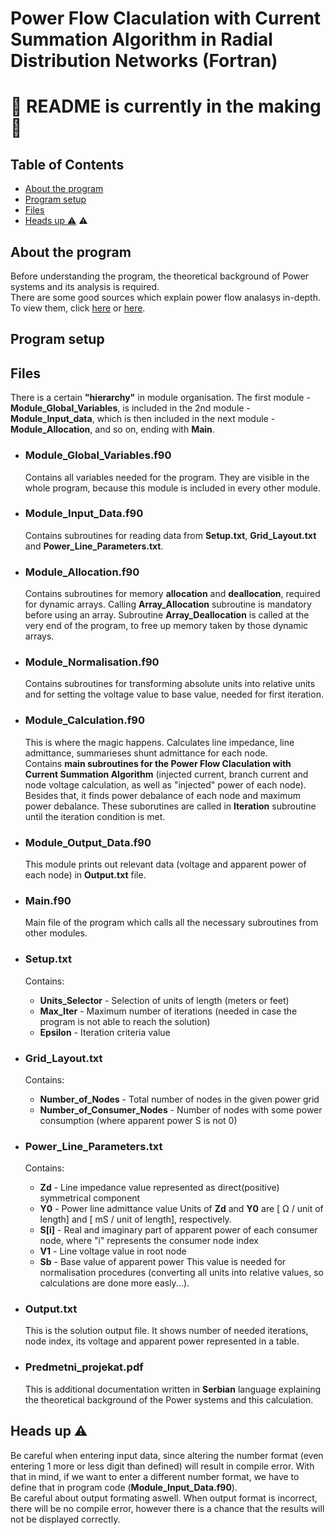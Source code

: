 # Power Flow Claculation with Current Summation Algorithm in Radial Distribution Networks (Fortran)
# :hammer: README is currently in the making :hammer:

## Table of Contents
 * [About the program](#about-the-program)
 * [Program setup](#program-setup)
 * [Files](#files)
 * [Heads up :warning:](#heads-up) :warning:

## About the program
Before understanding the program, the theoretical background of Power systems and its analysis is required.  
There are some good sources which explain power flow analasys in-depth. To view them, click [here](https://electrisim.com/load-flow-power-flow.html) or [here](https://www.intechopen.com/books/computational-models-in-engineering/power-flow-analysis).
 
## Program setup
 
## Files
   There is a certain **"hierarchy"** in module organisation. The first module - **Module_Global_Variables**, is included in the 2nd module - **Module_Input_data**, which is then included in the next module - **Module_Allocation**, and so on, ending with **Main**.
  
 - ### Module_Global_Variables.f90
    Contains all variables needed for the program. They are visible in the whole program, because this module is included in every other module.
  
 - ### Module_Input_Data.f90
    Contains subroutines for reading data from **Setup.txt**, **Grid_Layout.txt** and **Power_Line_Parameters.txt**.
    
 - ### Module_Allocation.f90
    Contains subroutines for memory **allocation** and **deallocation**, required for dynamic arrays. Calling **Array_Allocation** subroutine is mandatory before using an array. Subroutine **Array_Deallocation** is called at the very end of the program, to free up memory taken by those dynamic arrays.
    
 - ### Module_Normalisation.f90
    Contains subroutines for transforming absolute units into relative units and for setting the voltage value to base value, needed for first iteration.
    
 - ### Module_Calculation.f90
    This is where the magic happens. Calculates line impedance, line admittance, summarieses shunt admittance for each node.\
    Contains **main subroutines for the Power Flow Claculation with Current Summation Algorithm** (injected current, branch current and node voltage calculation, as well as "injected" power of each node). Besides that, it finds power debalance of each node and maximum power debalance. These suborutines are called in **Iteration** subroutine until the iteration condition is met.
    
 - ### Module_Output_Data.f90
    This module prints out relevant data (voltage and apparent power of each node) in **Output.txt** file.

 - ### Main.f90
    Main file of the program which calls all the necessary subroutines from other modules.

 - ### Setup.txt
    Contains:
   - **Units_Selector** - Selection of units of length (meters or feet)
   - **Max_Iter** - Maximum number of iterations (needed in case the program is not able to reach the solution)
   - **Epsilon** - Iteration criteria value

 - ### Grid_Layout.txt
    Contains:
   - **Number_of_Nodes** - Total number of nodes in the given power grid
   - **Number_of_Consumer_Nodes** - Number of nodes with some power consumption (where apparent power S is not 0)

 - ### Power_Line_Parameters.txt
    Contains:
   - **Zd** - Line impedance value represented as direct(positive) symmetrical component
   - **Y0** - Power line admittance value
      Units of **Zd** and **Y0** are [ Ω / unit of length] and [ mS / unit of length], respectively.
   - **S[i]** - Real and imaginary part of apparent power of each consumer node, where "i" represents the consumer node index
   - **V1** - Line voltage value in root node
   - **Sb** - Base value of apparent power
      This value is needed for normalisation procedures (converting all units into relative values, so calculations are done more easly...).

 - ### Output.txt
    This is the solution output file. It shows number of needed iterations, node index, its voltage and apparent power represented in a table.
    
 - ### Predmetni_projekat.pdf
    This is additional documentation written in **Serbian** language explaining the theoretical background of the Power systems and this calculation.

## Heads up :warning:
 Be careful when entering input data, since altering the number format (even entering 1 more or less digit than defined) will result in compile error. With that in mind, if we want to enter a different number format, we have to define that in program code (**Module_Input_Data.f90**).\
Be careful about output formating aswell. When output format is incorrect, there will be no compile error, however there is a chance that the results will not be displayed correctly.
 
 
